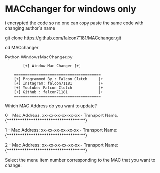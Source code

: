 # MACchanger for windows only

i encrypted the code so no one can copy paste the same code with changing author`s name



git clone https://github.com/falcon71181/MACchanger.git

cd MACchanger

Python WindowsMacChanger.py




            [+] Window Mac Changer [+]
          
        ======================================= 
        [+] Programmed By : Falcon Clutch     |+
        [+] Instagram: falcon71181            |+
        [+] Youtube: Falcon Clutch            |+
        [+] Github : falcon71181              |+
        =======================================


Which MAC Address do you want to update?


0 - Mac Address: xx-xx-xx-xx-xx-xx - Transport Name: {************************************}


1 - Mac Address: xx-xx-xx-xx-xx-xx - Transport Name: {************************************}


2 - Mac Address: xx-xx-xx-xx-xx-xx - Transport Name: {************************************}


Select the menu item number corresponding to the MAC that you want to change:
        
